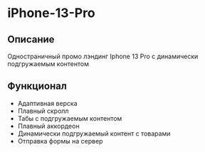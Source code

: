 # iPhone-13-Pro

## Описание

Одностраничный промо лэндинг Iphone 13 Pro с динамически подгружаемым контентом

## Функционал

- Адаптивная верска
- Плавный скролл
- Табы с подгружаемым контентом
- Плавный аккордеон
- Динамически подгружаемый контент с товарами
- Отправка формы на сервер

